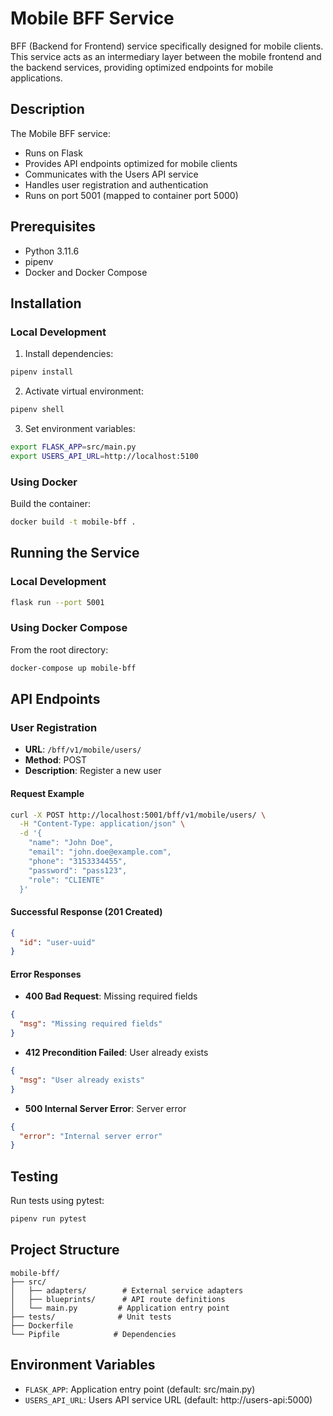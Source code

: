 # Mobile BFF Service

BFF (Backend for Frontend) service specifically designed for mobile clients. This service acts as an intermediary layer between the mobile frontend and the backend services, providing optimized endpoints for mobile applications.

## Description

The Mobile BFF service:
- Runs on Flask
- Provides API endpoints optimized for mobile clients
- Communicates with the Users API service
- Handles user registration and authentication
- Runs on port 5001 (mapped to container port 5000)

## Prerequisites

- Python 3.11.6
- pipenv
- Docker and Docker Compose

## Installation

### Local Development

1. Install dependencies:
```bash
pipenv install
```

2. Activate virtual environment:
```bash
pipenv shell
```

3. Set environment variables:
```bash
export FLASK_APP=src/main.py
export USERS_API_URL=http://localhost:5100
```

### Using Docker

Build the container:
```bash
docker build -t mobile-bff .
```

## Running the Service

### Local Development

```bash
flask run --port 5001
```

### Using Docker Compose

From the root directory:
```bash
docker-compose up mobile-bff
```

## API Endpoints

### User Registration
- **URL**: `/bff/v1/mobile/users/`
- **Method**: POST
- **Description**: Register a new user

#### Request Example
```bash
curl -X POST http://localhost:5001/bff/v1/mobile/users/ \
  -H "Content-Type: application/json" \
  -d '{
    "name": "John Doe",
    "email": "john.doe@example.com",
    "phone": "3153334455",
    "password": "pass123",
    "role": "CLIENTE"
  }'
```

#### Successful Response (201 Created)
```json
{
  "id": "user-uuid"
}
```

#### Error Responses
- **400 Bad Request**: Missing required fields
```json
{
  "msg": "Missing required fields"
}
```

- **412 Precondition Failed**: User already exists
```json
{
  "msg": "User already exists"
}
```

- **500 Internal Server Error**: Server error
```json
{
  "error": "Internal server error"
}
```

## Testing

Run tests using pytest:
```bash
pipenv run pytest
```

## Project Structure

```
mobile-bff/
├── src/
│   ├── adapters/        # External service adapters
│   ├── blueprints/      # API route definitions
│   └── main.py         # Application entry point
├── tests/              # Unit tests
├── Dockerfile
└── Pipfile            # Dependencies
```

## Environment Variables

- `FLASK_APP`: Application entry point (default: src/main.py)
- `USERS_API_URL`: Users API service URL (default: http://users-api:5000)
